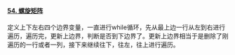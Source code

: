 #### [54. 螺旋矩阵](https://leetcode.cn/problems/spiral-matrix/)

定义上下左右四个边界变量，一直进行while循环，先从最上边一行从左到右进行遍历，遍历完，更新上边界，判断是否到下边界了。更新上边界相当于是删除了刚遍历的一行或者一列，接下来继续往下，往左，往上进行遍历。
